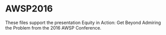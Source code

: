 # AWSP2016

These files support the presentation Equity in Action: Get Beyond Admiring the Problem from the 2016 AWSP Conference.
